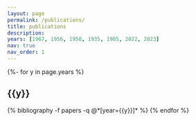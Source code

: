 ```yaml
---
layout: page
permalink: /publications/
title: publications
description: 
years: [1967, 1956, 1950, 1935, 1905, 2022, 2023]
nav: true
nav_order: 1
---
```

<!-- _pages/publications.md -->
<div class="publications">

{%- for y in page.years %}
  <h2 class="year">{{y}}</h2>
  {% bibliography -f papers -q @*[year={{y}}]* %}
{% endfor %}

</div>
